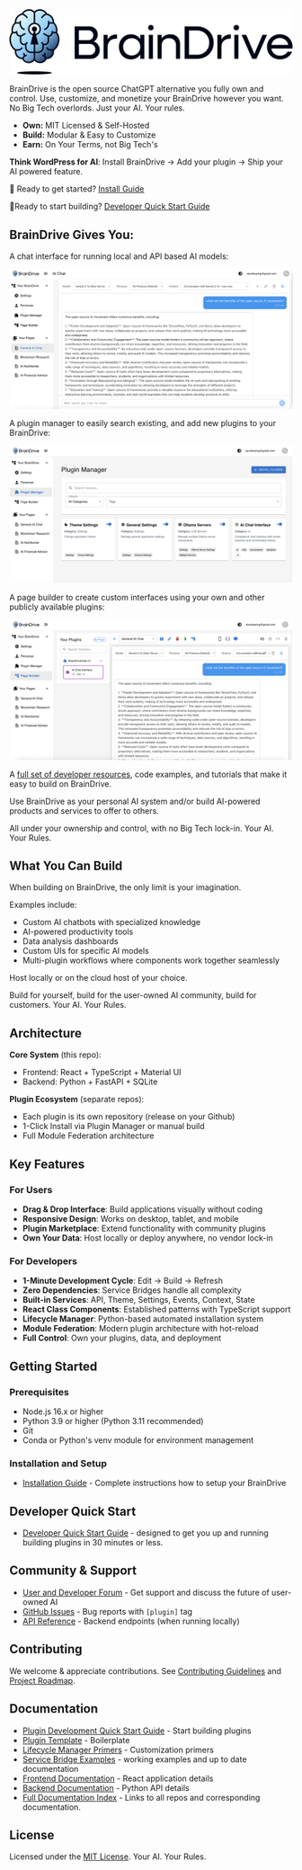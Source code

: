 <picture>
  <source media="(prefers-color-scheme: dark)" srcset="./images/Logo Dark Mode (1).png" />
  <source media="(prefers-color-scheme: light)" srcset="./images/Logo-Light-Mode.png" />
  <img alt="BrainDrive Logo" src="./images/Logo-Light-Mode.png" />
</picture>

BrainDrive is the open source ChatGPT alternative you fully own and control. Use, customize, and monetize your BrainDrive however you want. No Big Tech overlords. Just your AI. Your rules.

* **Own:** MIT Licensed & Self-Hosted
* **Build:** Modular & Easy to Customize
* **Earn:** On Your Terms, not Big Tech's

**Think WordPress for AI**: Install BrainDrive → Add your plugin → Ship your AI powered feature.

🚀 Ready to get started? [Install Guide](/docs/getting-started/install.md)  

🔨Ready to start building? [Developer Quick Start Guide](/docs/getting-started/plugin-developer-quickstart.md)

## BrainDrive Gives You:

A chat interface for running local and API based AI models:

![BrainDrive Chat interface](./images/braindrive-chat-interface.png)

A plugin manager to easily search existing, and add new plugins to your BrainDrive:

![Plugin Manager](./images/plugin-manager-screenshot.png)

A page builder to create custom interfaces using your own and other publicly available plugins:

![Page Builder](./images/page-builder-screenshot.png)

A [full set of developer resources](https://docs.braindrive.ai/), code examples, and tutorials that make it easy to build on BrainDrive.

Use BrainDrive as your personal AI system and/or build AI-powered products and services to offer to others. 

All under your ownership and control, with no Big Tech lock-in. Your AI. Your Rules.

## What You Can Build

When building on BrainDrive, the only limit is your imagination. 

Examples include:

  * Custom AI chatbots with specialized knowledge
  * AI-powered productivity tools
  * Data analysis dashboards
  * Custom UIs for specific AI models
  * Multi-plugin workflows where components work together seamlessly

Host locally or on the cloud host of your choice.

Build for yourself, build for the user-owned AI community, build for customers. Your AI. Your Rules. 

## Architecture

**Core System** (this repo):

  * Frontend: React + TypeScript + Material UI
  * Backend: Python + FastAPI + SQLite

**Plugin Ecosystem** (separate repos):

  * Each plugin is its own repository (release on your Github)
  * 1-Click Install via Plugin Manager or manual build
  * Full Module Federation architecture

## Key Features

### For Users

  * **Drag & Drop Interface**: Build applications visually without coding
  * **Responsive Design**: Works on desktop, tablet, and mobile
  * **Plugin Marketplace**: Extend functionality with community plugins
  * **Own Your Data**: Host locally or deploy anywhere, no vendor lock-in

### For Developers

  * **1-Minute Development Cycle**: Edit → Build → Refresh
  * **Zero Dependencies**: Service Bridges handle all complexity
  * **Built-in Services**: API, Theme, Settings, Events, Context, State
  * **React Class Components**: Established patterns with TypeScript support
  * **Lifecycle Manager**: Python-based automated installation system
  * **Module Federation**: Modern plugin architecture with hot-reload
  * **Full Control**: Own your plugins, data, and deployment

## Getting Started

### Prerequisites

  * Node.js 16.x or higher
  * Python 3.9 or higher (Python 3.11 recommended)
  * Git
  * Conda or Python's venv module for environment management

### Installation and Setup

  * [Installation Guide](/docs/getting-started/install.md) - Complete instructions how to setup your BrainDrive

## Developer Quick Start

 * [Developer Quick Start Guide](https://github.com/BrainDriveAI/BrainDrive/blob/main/PLUGIN_DEVELOPER_QUICKSTART.md) - designed to get you up and running building plugins in 30 minutes or less. 

## Community & Support
- [User and Developer Forum](https://community.braindrive.ai) - Get support and discuss the future of user-owned AI
- [GitHub Issues](https://github.com/BrainDriveAI/BrainDrive/issues) - Bug reports with `[plugin]` tag
- [API Reference](http://localhost:8005/api/v1/docs) - Backend endpoints (when running locally)

## Contributing

We welcome & appreciate contributions. See [Contributing Guidelines](CONTRIBUTING.md) and [Project Roadmap](ROADMAP.md).

## Documentation

  * [Plugin Development Quick Start Guide](/docs/getting-started/plugin-developer-quickstart.md) - Start building plugins
  * [Plugin Template](https://github.com/BrainDriveAI/PluginTemplate) - Boilerplate
  * [Lifecycle Manager Primers](https://github.com/BrainDriveAI/PluginTemplate/tree/main/references) - Customization primers
  * [Service Bridge Examples](/docs/how-to/use-service-bridges.md) - working examples and up to date documentation
  * [Frontend Documentation](frontend/README.md) - React application details
  * [Backend Documentation](backend/README.md) - Python API details
  * [Full Documentation Index](https://github.com/BrainDriveAI/BrainDrive/blob/main/DOCUMENTATION_INDEX.md) - Links to all repos and corresponding documentation. 

## License

Licensed under the [MIT License](LICENSE). Your AI. Your Rules.
